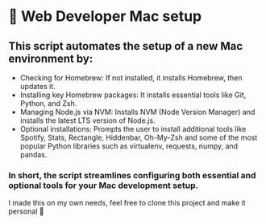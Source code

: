# 🍏 Web Developer Mac setup

## This script automates the setup of a new Mac environment by:

- Checking for Homebrew: If not installed, it installs Homebrew, then updates it.
- Installing key Homebrew packages: It installs essential tools like Git, Python, and Zsh.
- Managing Node.js via NVM: Installs NVM (Node Version Manager) and installs the latest LTS version of Node.js.
- Optional installations: Prompts the user to install additional tools like Spotify, Stats, Rectangle, Hiddenbar, Oh-My-Zsh and some of the most popular Python libraries such as virtualenv, requests, numpy, and pandas.

### In short, the script streamlines configuring both essential and optional tools for your Mac development setup.

I made this on my own needs, feel free to clone this project and make it personal 🚀
